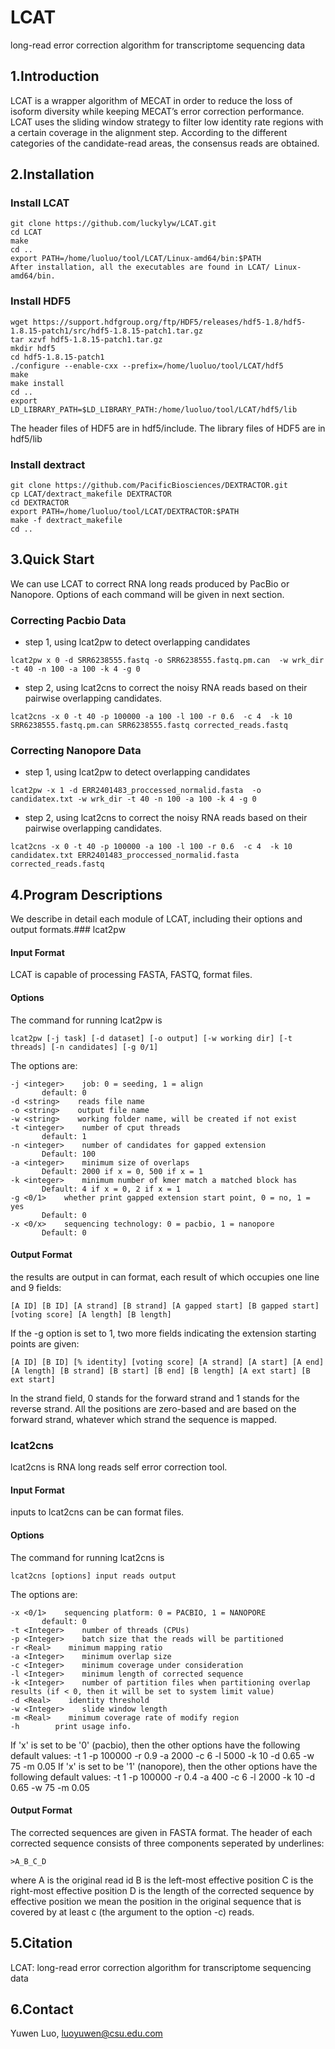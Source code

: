 # LCAT
long-read error correction algorithm for transcriptome sequencing data
## 1.Introduction
LCAT is a wrapper algorithm of MECAT in order to reduce the loss of isoform diversity while keeping MECAT’s error correction performance. LCAT uses the sliding window strategy to filter low identity rate regions with a certain coverage in the alignment step. According to the different categories of the candidate-read areas, the consensus reads are obtained. 
## 2.Installation
### Install LCAT
```
git clone https://github.com/luckylyw/LCAT.git
cd LCAT
make
cd ..
export PATH=/home/luoluo/tool/LCAT/Linux-amd64/bin:$PATH
After installation, all the executables are found in LCAT/ Linux-amd64/bin.
```
### Install HDF5
```
wget https://support.hdfgroup.org/ftp/HDF5/releases/hdf5-1.8/hdf5-1.8.15-patch1/src/hdf5-1.8.15-patch1.tar.gz
tar xzvf hdf5-1.8.15-patch1.tar.gz
mkdir hdf5
cd hdf5-1.8.15-patch1
./configure --enable-cxx --prefix=/home/luoluo/tool/LCAT/hdf5
make
make install
cd ..
export LD_LIBRARY_PATH=$LD_LIBRARY_PATH:/home/luoluo/tool/LCAT/hdf5/lib
```
The header files of HDF5 are in hdf5/include. The library files of HDF5 are in hdf5/lib
### Install dextract
```
git clone https://github.com/PacificBiosciences/DEXTRACTOR.git
cp LCAT/dextract_makefile DEXTRACTOR
cd DEXTRACTOR
export PATH=/home/luoluo/tool/LCAT/DEXTRACTOR:$PATH
make -f dextract_makefile
cd ..
```
## 3.Quick Start
We can use LCAT to correct RNA long reads produced by PacBio or Nanopore. Options of each command will be given in next section.
### Correcting Pacbio Data
* step 1, using lcat2pw to detect overlapping candidates
```
lcat2pw x 0 -d SRR6238555.fastq -o SRR6238555.fastq.pm.can  -w wrk_dir -t 40 -n 100 -a 100 -k 4 -g 0
```
* step 2, using lcat2cns to correct the noisy RNA reads based on their pairwise overlapping candidates.
```
lcat2cns -x 0 -t 40 -p 100000 -a 100 -l 100 -r 0.6  -c 4  -k 10 SRR6238555.fastq.pm.can SRR6238555.fastq corrected_reads.fastq
```
### Correcting Nanopore Data
* step 1, using lcat2pw to detect overlapping candidates
```
lcat2pw -x 1 -d ERR2401483_proccessed_normalid.fasta  -o candidatex.txt -w wrk_dir -t 40 -n 100 -a 100 -k 4 -g 0
```
* step 2, using lcat2cns to correct the noisy RNA reads based on their pairwise overlapping candidates.
```
lcat2cns -x 0 -t 40 -p 100000 -a 100 -l 100 -r 0.6  -c 4  -k 10 candidatex.txt ERR2401483_proccessed_normalid.fasta corrected_reads.fastq
```
## 4.Program Descriptions
We describe in detail each module of LCAT, including their options and output formats.### lcat2pw
#### Input Format
LCAT is capable of processing FASTA, FASTQ, format files.
#### Options
The command for running lcat2pw is
```
lcat2pw [-j task] [-d dataset] [-o output] [-w working dir] [-t threads] [-n candidates] [-g 0/1]
```
The options are:
```
-j <integer>    job: 0 = seeding, 1 = align
       default: 0
-d <string>    reads file name
-o <string>    output file name
-w <string>    working folder name, will be created if not exist
-t <integer>    number of cput threads
       default: 1
-n <integer>    number of candidates for gapped extension
       Default: 100
-a <integer>    minimum size of overlaps
       Default: 2000 if x = 0, 500 if x = 1
-k <integer>    minimum number of kmer match a matched block has
       Default: 4 if x = 0, 2 if x = 1
-g <0/1>    whether print gapped extension start point, 0 = no, 1 = yes
       Default: 0
-x <0/x>    sequencing technology: 0 = pacbio, 1 = nanopore
       Default: 0
```
#### Output Format
the results are output in can format, each result of which occupies one line and 9 fields:
```
[A ID] [B ID] [A strand] [B strand] [A gapped start] [B gapped start] [voting score] [A length] [B length]
```
If the -g option is set to 1, two more fields indicating the extension starting points are given:
```
[A ID] [B ID] [% identity] [voting score] [A strand] [A start] [A end] [A length] [B strand] [B start] [B end] [B length] [A ext start] [B ext start]
```
In the strand field, 0 stands for the forward strand and 1 stands for the reverse strand. All the positions are zero-based and are based on the forward strand, whatever which strand the sequence is mapped.
### lcat2cns
lcat2cns is RNA long reads self error correction tool.
#### Input Format
inputs to lcat2cns can be can format files.
#### Options
The command for running lcat2cns is
```
lcat2cns [options] input reads output
```
The options are:
```
-x <0/1>    sequencing platform: 0 = PACBIO, 1 = NANOPORE
       default: 0
-t <Integer>    number of threads (CPUs)
-p <Integer>    batch size that the reads will be partitioned
-r <Real>    minimum mapping ratio
-a <Integer>    minimum overlap size
-c <Integer>    minimum coverage under consideration
-l <Integer>    minimum length of corrected sequence
-k <Integer>    number of partition files when partitioning overlap results (if < 0, then it will be set to system limit value)
-d <Real>    identity threshold
-w <Integer>    slide window length
-m <Real>    minimum coverage rate of modify region
-h        print usage info.
```
If 'x' is set to be '0' (pacbio), then the other options have the following default values:
-t 1 -p 100000 -r 0.9 -a 2000 -c 6 -l 5000 -k 10 -d 0.65 -w 75 -m 0.05
If 'x' is set to be '1' (nanopore), then the other options have the following default values:
-t 1 -p 100000 -r 0.4 -a 400 -c 6 -l 2000 -k 10 -d 0.65 -w 75 -m 0.05
#### Output Format
The corrected sequences are given in FASTA format. The header of each corrected sequence consists of three components seperated by underlines:
```
>A_B_C_D
```
where
A is the original read id
B is the left-most effective position
C is the right-most effective position
D is the length of the corrected sequence
by effective position we mean the position in the original sequence that is covered by at least c (the argument to the option -c) reads.
## 5.Citation
LCAT: long-read error correction algorithm for transcriptome sequencing data
## 6.Contact
Yuwen Luo, luoyuwen@csu.edu.com
